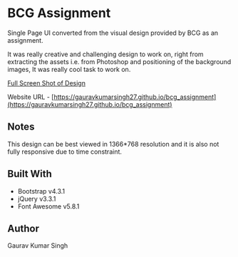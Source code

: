 # BCG Assignment

Single Page UI converted from the visual design provided by BCG as an assignment. 

It was really creative and challenging design to work on, right from extracting the assets i.e. from Photoshop and positioning of the background images, It was really cool task to work on.  

[Full Screen Shot of Design](https://gauravkumarsingh27.github.io/bcg_assignment/BCG_Assignment_Screenshot.png)

Website URL - [https://gauravkumarsingh27.github.io/bcg_assignment](https://gauravkumarsingh27.github.io/bcg_assignment)


## Notes

This design can be best viewed in 1366*768 resolution and it is also not fully responsive due to time constraint.

## Built With

* Bootstrap v4.3.1
* jQuery v3.3.1 
* Font Awesome v5.8.1
 


## Author
Gaurav Kumar Singh

